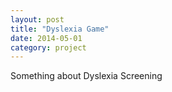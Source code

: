```yaml
---
layout: post
title: "Dyslexia Game"
date: 2014-05-01
category: project
---
```


Something about Dyslexia Screening